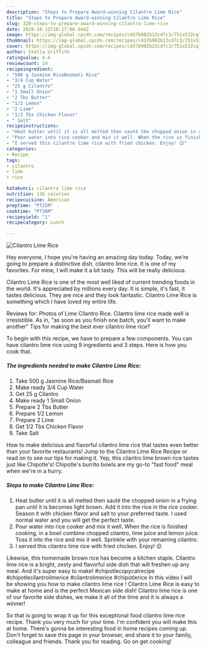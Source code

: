 ```yaml
---
description: "Steps to Prepare Award-winning Cilantro Lime Rice"
title: "Steps to Prepare Award-winning Cilantro Lime Rice"
slug: 320-steps-to-prepare-award-winning-cilantro-lime-rice
date: 2020-10-15T10:17:06.844Z
image: https://img-global.cpcdn.com/recipes/c437b902b13cd7c3/751x532cq70/cilantro-lime-rice-recipe-main-photo.jpg
thumbnail: https://img-global.cpcdn.com/recipes/c437b902b13cd7c3/751x532cq70/cilantro-lime-rice-recipe-main-photo.jpg
cover: https://img-global.cpcdn.com/recipes/c437b902b13cd7c3/751x532cq70/cilantro-lime-rice-recipe-main-photo.jpg
author: Stella Griffith
ratingvalue: 4.6
reviewcount: 14
recipeingredient:
- "500 g Jasmine RiceBasmati Rice"
- "3/4 Cup Water"
- "25 g Cilantro"
- "1 Small Onion"
- "2 Tbs Butter"
- "1/2 Lemon"
- "2 Lime"
- "1/2 Tbs Chicken Flavor"
- " Salt"
recipeinstructions:
- "Heat butter until it is all melted then sauté the chopped onion in a frying pan until it is becomes light brown. Add it into the rice in the rice cooker. Season it with chicken flavor and salt to your preferred taste. I used normal water and you will get the perfect taste."
- "Pour water into rice cooker and mix it well. When the rice is finished cooking, in a bowl combine chopped cilantro, lime juice and lemon juice. Toss it into the rice and mix it well. Sprinkle with your remaining cilantro."
- "I served this cilantro lime rice with fried chicken. Enjoy! 😉"
categories:
- Recipe
tags:
- cilantro
- lime
- rice

katakunci: cilantro lime rice 
nutrition: 136 calories
recipecuisine: American
preptime: "PT25M"
cooktime: "PT36M"
recipeyield: "1"
recipecategory: Lunch

---
```



![Cilantro Lime Rice](https://img-global.cpcdn.com/recipes/c437b902b13cd7c3/751x532cq70/cilantro-lime-rice-recipe-main-photo.jpg)

Hey everyone, I hope you're having an amazing day today. Today, we're going to prepare a distinctive dish, cilantro lime rice. It is one of my favorites. For mine, I will make it a bit tasty. This will be really delicious.

Cilantro Lime Rice is one of the most well liked of current trending foods in the world. It's appreciated by millions every day. It is simple, it's fast, it tastes delicious. They are nice and they look fantastic. Cilantro Lime Rice is something which I have loved my entire life.

Reviews for: Photos of Lime Cilantro Rice. Cilantro lime rice made well is irresistible. As in, &#34;as soon as you finish one batch, you&#39;ll want to make another&#34; Tips for making the best ever cilantro lime rice?


To begin with this recipe, we have to prepare a few components. You can have cilantro lime rice using 9 ingredients and 3 steps. Here is how you cook that.

<!--inarticleads1-->

##### The ingredients needed to make Cilantro Lime Rice:

1. Take 500 g Jasmine Rice/Basmati Rice
1. Make ready 3/4 Cup Water
1. Get 25 g Cilantro
1. Make ready 1 Small Onion
1. Prepare 2 Tbs Butter
1. Prepare 1/2 Lemon
1. Prepare 2 Lime
1. Get 1/2 Tbs Chicken Flavor
1. Take  Salt


How to make delicious and flavorful cilantro lime rice that tastes even better than your favorite restaurants! Jump to the Cilantro Lime Rice Recipe or read on to see our tips for making it. Yep, this cilantro lime brown rice tastes just like Chipotle&#39;s! Chipotle&#39;s burrito bowls are my go-to &#34;fast food&#34; meal when we&#39;re in a hurry. 

<!--inarticleads2-->

##### Steps to make Cilantro Lime Rice:

1. Heat butter until it is all melted then sauté the chopped onion in a frying pan until it is becomes light brown. Add it into the rice in the rice cooker. Season it with chicken flavor and salt to your preferred taste. I used normal water and you will get the perfect taste.
1. Pour water into rice cooker and mix it well. When the rice is finished cooking, in a bowl combine chopped cilantro, lime juice and lemon juice. Toss it into the rice and mix it well. Sprinkle with your remaining cilantro.
1. I served this cilantro lime rice with fried chicken. Enjoy! 😉


Likewise, this homemade brown rice has become a kitchen staple. Cilantro lime rice is a bright, zesty and flavorful side dish that will freshen up any meal. And it&#39;s super easy to make! #chipotlecopycatrecipe #chipotlecilantrolimerice #cilantrolimerice #chipotlerice In this video I will be showing you how to make cilantro lime rice ! Cilantro Lime Rice is easy to make at home and is the perfect Mexican side dish! Cilantro lime rice is one of our favorite side dishes, we make it all of the time and it is always a winner! 

So that is going to wrap it up for this exceptional food cilantro lime rice recipe. Thank you very much for your time. I'm confident you will make this at home. There's gonna be interesting food in home recipes coming up. Don't forget to save this page in your browser, and share it to your family, colleague and friends. Thank you for reading. Go on get cooking!
